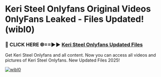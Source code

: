 # Keri Steel Onlyfans Original Videos 0nlyFans Leaked - Files Updated! (wibl0)

<h3>🔴 CLICK HERE 🌐==►► <a href="https://tinyurl.com/4seja8ks" rel="nofollow">Keri Steel Onlyfans Updated Files</a></h3>

Get Keri Steel Onlyfans and all content. Now you can access all videos and pictures of Keri Steel Onlyfans. New Updated Files 2025!

[![wibl0](https://i.imgur.com/EWjZXRe.gif)](https://tinyurl.com/4seja8ks)
